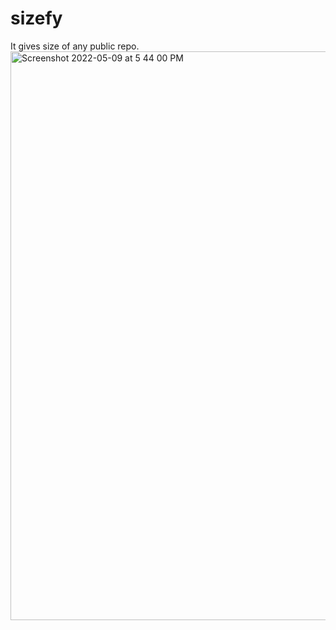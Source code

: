 # sizefy
It gives size of any public repo.
<img width="910" alt="Screenshot 2022-05-09 at 5 44 00 PM" src="https://user-images.githubusercontent.com/83230804/167407647-6f7e22f7-b43b-43db-b834-671c05cda884.png">
